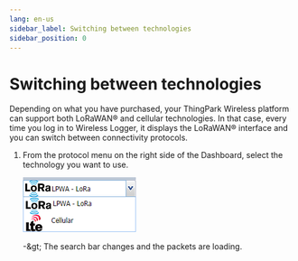 ```yaml
---
lang: en-us
sidebar_label: Switching between technologies
sidebar_position: 0
---
```


# Switching between technologies

Depending on what you have purchased, your ThingPark Wireless platform
can support both LoRaWAN® and cellular technologies. In that case, every
time you log in to Wireless Logger, it displays the LoRaWAN® interface
and you can switch between connectivity protocols.

1.  From the protocol menu on the right side of the Dashboard, select the technology you want to
    use.

    ![](./_images/switching-between-lorawan-1.png)

    -\&gt; The search bar changes and the packets are loading.
